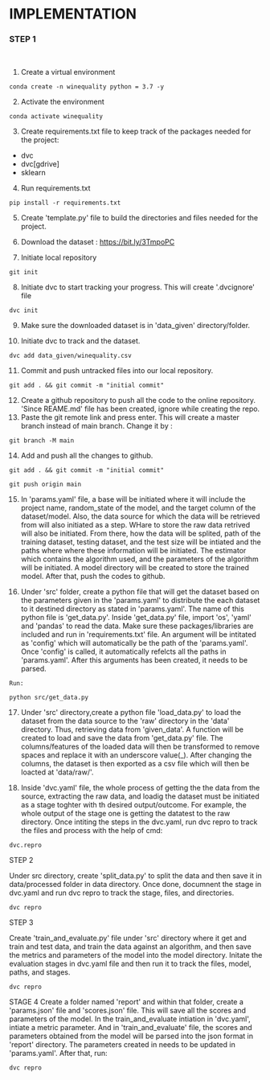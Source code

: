 # IMPLEMENTATION

### STEP 1

<br>

1. Create a virtual environment
```
conda create -n winequality python = 3.7 -y
```
2. Activate the environment
```
conda activate winequality
```
3. Create requirements.txt file to keep track of the packages needed for the project:
- dvc
- dvc[gdrive]
- sklearn
4. Run requirements.txt
```
pip install -r requirements.txt
```
5. Create 'template.py' file to build the directories and files needed for the project.

6. Download the dataset : https://bit.ly/3TmpoPC
7. Initiate local repository
```
git init
```
8. Initiate dvc to start tracking your progress. This will create '.dvcignore' file
```
dvc init
```
9. Make sure the downloaded dataset is in 'data_given' directory/folder.

10. Initiate dvc to track and the dataset.
```
dvc add data_given/winequality.csv
```
11. Commit and push untracked files into our local repository.
```
git add . && git commit -m "initial commit"
```
12. Create a github repository to push all the code to the online repository. 'Since REAME.md' file has been created, ignore while creating the repo.
13. Paste the git remote link and press enter. This will create a master branch instead of main branch. Change it by :
```
git branch -M main
```
14. Add and push all the changes to github.
```
git add . && git commit -m "initial commit"
```
```
git push origin main
```
15. <p>In 'params.yaml' file, a base will be initiated where it will include the project name, random_state of the model, and the target column of the dataset/model. Also, the data source for which the data will be retrieved from will also initiated as a step. WHare to store the raw data retrived will also be initiated. From there, how the data will be splited, path of the training dataset, testing dataset, and the test size will be intiated and the paths where where these information will be initiated. The estimator which contains the algorithm used, and the parameters of the algorithm will be initiated. A model directory will be created to store the trained model. After that, push the codes to github.</p>

16. <p>Under 'src' folder, create a python file that will get the dataset based on the parameters given in the 'params.yaml' to distribute the each dataset to it destined directory as stated in 'params.yaml'. The name of this python file is 'get_data.py'. Inside 'get_data.py' file, import 'os', 'yaml' and 'pandas' to read the data. Make sure these packages/libraries are included and run in 'requirements.txt' file. An argument will be intitated as 'config' which will automatically be the path of the 'params.yaml'. Once 'config' is called, it automatically refelcts all the paths in 'params.yaml'. After this arguments has been created, it needs to be parsed.</p>
```
Run: 

python src/get_data.py 
````
17. Under 'src' directory,create a python file 'load_data.py' to load the dataset from the data source to the 'raw' directory in the 'data' directory. Thus, retrieving data from 'given_data'. A function will be created to load and save the data from 'get_data.py' file. The columns/features of the loaded data will then be transformed to remove spaces and replace it with an underscore value(_). After changing the columns, the dataset is then exported as a csv file which will then be loacted at 'data/raw/'.

18. Inside 'dvc.yaml' file, the whole process of getting the the data from the source, extracting the raw data, and loadig the dataset must be initiated as a stage toghter with th desired output/outcome. For example, the whole output of the stage one is getting the datatest to the raw directory. Once intiting the steps in the dvc.yaml, run dvc repro to track the files and process with the help of cmd:

```
dvc.repro
```

STEP 2

Under src directory, create 'split_data.py' to split the data and then save it in data/processed folder in data directory. Once done, documnent the stage in dvc.yaml and run dvc repro to track the stage, files, and directories.
```
dvc repro
```


STEP 3


Create 'train_and_evaluate.py' file under 'src' directory where it get and train and test data, and train the data against an algorithm, and then save the metrics and parameters of the model into the model directory. Initate the evaluation stages in dvc.yaml file and then run it to track the files, model, paths, and stages.
```
dvc repro
```

STAGE 4
Create a folder named 'report' and within that folder, create a 'params.json' file and 'scores.json' file. This will save all the scores and parameters of the model. In the train_and_evaluate intiation in 'dvc.yaml', intiate a metric parameter. And in 'train_and_evaluate' file, the scores and parameters obtained from the model will be parsed into the json format in 'report' directory. The parameters created in needs to be updated in 'params.yaml'. After that,  run:
```
dvc repro
```
